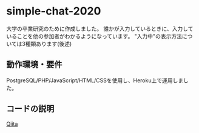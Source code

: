 # simple-chat-2020

大学の卒業研究のために作成しました。
誰かが入力しているときに、入力していることを他の参加者がわかるようになっています。
"入力中"の表示方法については3種類あります(後述)


## 動作環境・要件

PostgreSQL/PHP/JavaScript/HTML/CSSを使用し、Heroku上で運用しました。


## コードの説明

[Qiita](https://qiita.com/ikebe094/private/80870b714fb36d0f4eeb)
